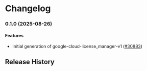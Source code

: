 # Changelog

### 0.1.0 (2025-08-26)

#### Features

* Initial generation of google-cloud-license_manager-v1 ([#30883](https://github.com/googleapis/google-cloud-ruby/issues/30883)) 

## Release History
